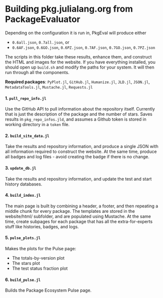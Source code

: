# Building pkg.julialang.org from PackageEvaluator

Depending on the configuration it is run in, PkgEval will produce either

* `0.6all.json`, `0.7all.json`, or
* `0.6AF.json`, `0.6GO.json`, `0.6PZ.json`, `0.7AF.json`, `0.7GO.json`, `0.7PZ.json`

The scripts in this folder take these results, enhance them, and construct
the HTML and images for the website. If you have everything installed,
you should open up `build.sh` and modify the paths for your system. It
will then run through all the components.

**Required packages**:
`PyPlot.jl`,
`GitHub.jl`,
`Humanize.jl`,
`JLD.jl`,
`JSON.jl`,
`MetadataTools.jl`,
`Mustache.jl`,
`Requests.jl`

#### 1. `pull_repo_info.jl`

Use the GitHub API to pull information about the repository itself.
Currently that is just the description of the package and the number
of stars. Saves results in `pkg_repo_infos.jld`, and assumes a Github
token is stored in working directory in a `token` file.

#### 2. `build_site_data.jl`

Take the results and repository information, and produce a single
JSON with all information required to construct the website. At the
same time, produce all badges and log files - avoid creating the
badge if there is no change.

#### 3. `update_db.jl`

Take the results and repository information, and update the test and
start history databases.

#### 4. `build_index.jl`

The main page is built by combining a header, a footer, and then
repeating a middle chunk for every package. The templates are stored
in the website/html/ subfolder, and are populated using Mustache.
At the same time, create subpages for each package that has all the
extra-for-experts stuff like histories, badges, and logs.

#### 5. `pulse_plots.jl`

Makes the plots for the Pulse page:
  - The totals-by-version plot
  - The stars plot
  - The test status fraction plot

#### 6. `build_pulse.jl`

Builds the Package Ecosystem Pulse page.
